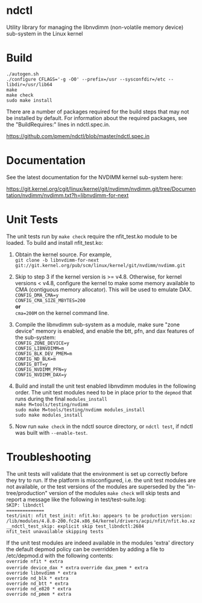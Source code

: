 # ndctl
Utility library for managing the libnvdimm (non-volatile memory device)
sub-system in the Linux kernel
  

Build
=====
`./autogen.sh`  
`./configure CFLAGS='-g -O0' --prefix=/usr --sysconfdir=/etc --libdir=/usr/lib64`  
`make`  
`make check`  
`sudo make install`  

There are a number of packages required for the build steps that may not
be installed by default.   For information about the required packages,
see the "BuildRequires:" lines in ndctl.spec.in.

https://github.com/pmem/ndctl/blob/master/ndctl.spec.in

Documentation
=============
See the latest documentation for the NVDIMM kernel sub-system here:
  
https://git.kernel.org/cgit/linux/kernel/git/nvdimm/nvdimm.git/tree/Documentation/nvdimm/nvdimm.txt?h=libnvdimm-for-next

Unit Tests
==========
The unit tests run by `make check` require the nfit_test.ko module to be
loaded.  To build and install nfit_test.ko:

1. Obtain the kernel source.  For example,  
`git clone -b libnvdimm-for-next
git://git.kernel.org/pub/scm/linux/kernel/git/nvdimm/nvdimm.git`  

2. Skip to step 3 if the kernel version is >= v4.8.  Otherwise, for
   kernel versions < v4.8, configure the kernel to make some memory
   available to CMA (contiguous memory allocator). This will be used to
   emulate DAX.  
`CONFIG_DMA_CMA=y`  
`CONFIG_CMA_SIZE_MBYTES=200`  
**or**  
`cma=200M` on the kernel command line.  

3. Compile the libnvdimm sub-system as a module, make sure "zone device"
   memory is enabled, and enable the btt, pfn, and dax features of the
   sub-system:  
`CONFIG_ZONE_DEVICE=y`  
`CONFIG_LIBNVDIMM=m`  
`CONFIG_BLK_DEV_PMEM=m`  
`CONFIG_ND_BLK=m`  
`CONFIG_BTT=y`  
`CONFIG_NVDIMM_PFN=y`  
`CONFIG_NVDIMM_DAX=y`  

4. Build and install the unit test enabled libnvdimm modules in the
   following order.  The unit test modules need to be in place prior to
   the `depmod` that runs during the final `modules_install`  
`make M=tools/testing/nvdimm`  
`sudo make M=tools/testing/nvdimm modules_install`  
`sudo make modules_install`

5. Now run `make check` in the ndctl source directory, or `ndctl test`,
   if ndctl was built with `--enable-test`.

Troubleshooting
===============

The unit tests will validate that the environment is set up correctly
before they try to run. If the platform is misconfigured, i.e. the unit
test modules are not available, or the test versions of the modules are
superseded by the "in-tree/production" version of the modules `make
check` will skip tests and report a message like the following in
test/test-suite.log:  
`SKIP: libndctl`  
`==============`  
`test/init: nfit_test_init: nfit.ko: appears to be production version: /lib/modules/4.8.8-200.fc24.x86_64/kernel/drivers/acpi/nfit/nfit.ko.xz`  
`__ndctl_test_skip: explicit skip test_libndctl:2684`  
`nfit_test unavailable skipping tests`  

If the unit test modules are indeed available in the modules 'extra'
directory the default depmod policy can be overridden by adding a file
to /etc/depmod.d with the following contents:  
`override nfit * extra`  
`override device_dax * extra`
`override dax_pmem * extra`  
`override libnvdimm * extra`  
`override nd_blk * extra`  
`override nd_btt * extra`  
`override nd_e820 * extra`  
`override nd_pmem * extra`  
